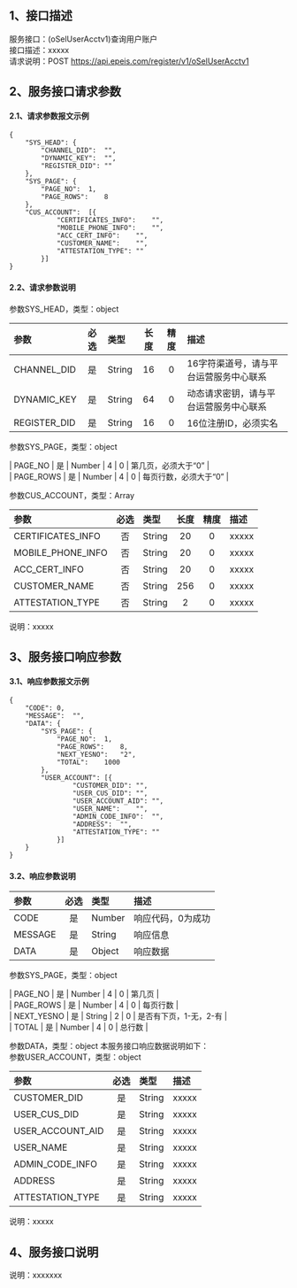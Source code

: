 ## 1、接口描述  
服务接口：(oSelUserAcctv1)查询用户账户  
接口描述：xxxxx  
请求说明：POST https://api.epeis.com/register/v1/oSelUserAcctv1  
  
## 2、服务接口请求参数  
#### 2.1、请求参数报文示例  
~~~  
{
	"SYS_HEAD":	{
		"CHANNEL_DID":	"",
		"DYNAMIC_KEY":	"",
		"REGISTER_DID":	""
	},
	"SYS_PAGE":	{
		"PAGE_NO":	1,
		"PAGE_ROWS":	8
	},
	"CUS_ACCOUNT":	[{
			"CERTIFICATES_INFO":	"",
			"MOBILE_PHONE_INFO":	"",
			"ACC_CERT_INFO":	"",
			"CUSTOMER_NAME":	"",
			"ATTESTATION_TYPE":	""
		}]
}  
~~~  
#### 2.2、请求参数说明  
参数SYS_HEAD，类型：object  
  
| 参数 | 必选 | 类型 | 长度 | 精度 | 描述 |  
| :----------------- | :----: | :-------- | :----: | :----: | :---------------- |  
| CHANNEL_DID | 是 | String | 16 | 0 | 16字符渠道号，请与平台运营服务中心联系 |  
| DYNAMIC_KEY | 是 | String | 64 | 0 | 动态请求密钥，请与平台运营服务中心联系 |  
| REGISTER_DID      |  是  | String   | 16 | 0 | 16位注册ID，必须实名 |  
  
参数SYS_PAGE，类型：object  
  
| PAGE_NO       |  是  | Number   | 4 | 0 | 第几页，必须大于“0” |  
| PAGE_ROWS     |  是  | Number   | 4 | 0 | 每页行数，必须大于“0” |  
  
参数CUS_ACCOUNT，类型：Array  
  
| 参数              | 必选 | 类型     | 长度 | 精度 | 描述             |  
| :----------------- | :----: | :-------- | :----: | :----: | :---------------- |  
| CERTIFICATES_INFO |  否  | String   | 20 | 0 | xxxxx |  
| MOBILE_PHONE_INFO |  否  | String   | 20 | 0 | xxxxx |  
| ACC_CERT_INFO |  否  | String   | 20 | 0 | xxxxx |  
| CUSTOMER_NAME |  否  | String   | 256 | 0 | xxxxx |  
| ATTESTATION_TYPE |  否  | String   | 2 | 0 | xxxxx |  
  
说明：xxxxx  
  
## 3、服务接口响应参数  
#### 3.1、响应参数报文示例  
~~~  
{
	"CODE":	0,
	"MESSAGE":	"",
	"DATA":	{
		"SYS_PAGE":	{
			"PAGE_NO":	1,
			"PAGE_ROWS":	8,
			"NEXT_YESNO":	"2",
			"TOTAL":	1000
		},
		"USER_ACCOUNT":	[{
				"CUSTOMER_DID":	"",
				"USER_CUS_DID":	"",
				"USER_ACCOUNT_AID":	"",
				"USER_NAME":	"",
				"ADMIN_CODE_INFO":	"",
				"ADDRESS":	"",
				"ATTESTATION_TYPE":	""
			}]
	}
}  
~~~  
#### 3.2、响应参数说明  
  
| 参数              | 必选 | 类型     | 描述             |  
| :----------------- | :----: | :-------- | :---------------- |  
| CODE | 是 | Number | 响应代码，0为成功 |  
| MESSAGE | 是 | String | 响应信息 |  
| DATA | 是 | Object | 响应数据 |  
  
参数SYS_PAGE，类型：object  
  
| PAGE_NO       |  是  | Number   | 4 | 0 | 第几页 |  
| PAGE_ROWS     |  是  | Number   | 4 | 0 | 每页行数 |  
| NEXT_YESNO    |  是  | String   | 2 | 0 | 是否有下页，1-无，2-有 |  
| TOTAL         |  是  | Number   | 4 | 0 | 总行数 |  
  
参数DATA，类型：object 本服务接口响应数据说明如下：  
参数USER_ACCOUNT，类型：object  
  

| 参数              | 必选 | 类型     | 描述             |  
| :----------------- | :----: | :-------- | :---------------- |  
| CUSTOMER_DID |  是  | String   | xxxxx |  
| USER_CUS_DID |  是  | String   | xxxxx |  
| USER_ACCOUNT_AID |  是  | String   | xxxxx |  
| USER_NAME |  是  | String   | xxxxx |  
| ADMIN_CODE_INFO |  是  | String   | xxxxx |  
| ADDRESS |  是  | String   | xxxxx |  
| ATTESTATION_TYPE |  是  | String   | xxxxx |  
  
说明：xxxxx  
## 4、服务接口说明  
说明：xxxxxxx  
